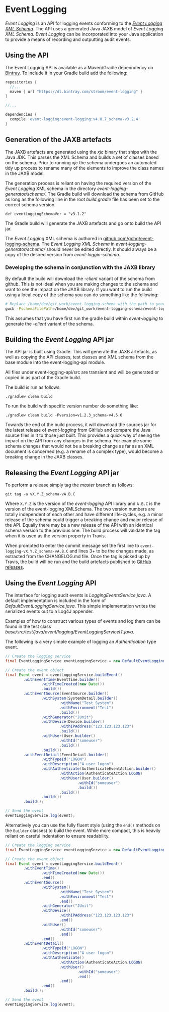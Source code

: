 # Event Logging


_Event Logging_ is an API for logging events conforming to the [_Event Logging XML Schema_](https://github.com/gchq/event-logging-schema).
The API uses a generated Java JAXB model of _Event Logging XML Schema_.
_Event Logging_ can be incorporated into your Java application to provide a means of recording and outputting audit events.

## Using the API

The Event Logging API is available as a Maven/Gradle depenndency on [Bintray](https://bintray.com/stroom/event-logging/event-logging).
To include it in your Gradle build add the following:

```groovy
repositories {
  //...
  maven { url "https://dl.bintray.com/stroom/event-logging" }
}

//...

dependencies {
  compile 'event-logging:event-logging:v4.0.7_schema-v3.2.4'
}
```

## Generation of the JAXB artefacts

The JAXB artefacts are generated using the _xjc_ binary that ships with the Java JDK. This parses the XML Schema and builds a set of classes based on the schema. Prior to running _xjc_ the schema undergoes an automated tidy up process to rename many of the elements to improve the class names in the JAXB model. 

The generation process is reliant on having the required version of the _Event Logging_ XML schema in the directory _event-logging-generator/schema/_.  The Gradle build will download the schema from GitHub as long as the following line in the root _build.gradle_ file has been set to the correct schema version. 

```
def eventLoggingSchemaVer = "v3.1.2"
```

The Gradle build will generate the JAXB artefacts and go onto build the API jar.

The _Event Logging_ XML schema is authored in [github.com/gchq/event-logging-schema](https://github.com/gchq/event-logging-schema). The _Event Logging XML Schema_ in _event-logging-generator/schema/_ should never be edited directly. It should always be a copy of the desired version from _event-loggin-schema_.

### Developing the schema in conjunction with the JAXB library

By default the build will download the _-client_ variant of the schema from github.
This is not ideal when you are making changes to the schema and want to see the impact on the JAXB library.
If you want to run the build using a local copy of the schema you can do something like the following:

```bash
# Replace /home/dev/git_work/event-logging-schema with the path to your event-logging-schema repo.
gwcb -PschemaFilePath=/home/dev/git_work/event-logging-schema/event-logging-transformer-main/pipelines/generated/event-logging-v3-client.xsd
```

This assumes that you have first run the gradle build within _event-logging_ to generate the _-client_ variant of the schema.

## Building the _Event Logging_ API jar

The API jar is built using Gradle. This will generate the JAXB artefacts, as well as copying the API classes, test classes and XML schema from the base module into the event-logging-api module.

All files under event-logging-api/src are transient and will be generated or copied in as part of the Gradle build.

The build is run as follows:

`./gradlew clean build`

To run the build with specific version number do something like:

`./gradlew clean build -Pversion=v1.2.3_schema-v4.5.6`

Towards the end of the build process, it will download the sources jar for the latest release of _event-logging_ from GitHub and compare the Java source files in it to those just built. This provides a quick way of seeing the impact on the API from any changes in the schema.  For example some schema changes that would not be a breaking change as far as an XML document is concerned (e.g. a rename of a complex type), would become a breaking change in the JAXB classes.

## Releasing the _Event Logging_ API jar

To perform a release simply tag the _master_ branch as follows:

`git tag -a vX.Y.Z_schema-vA.B.C`

Where `X.Y.Z` is the version of the _event-logging_ API library and `A.B.C` is the version of the event-logging XMLSchema. The two version numbers are totally independent of each other and have different life-cycles, e.g. a minor release of the schema could trigger a breaking change and major release of the API. Equally there may be a new release of the API with an identical schema version to the previous one. The build process will validate the tag when it is used as the version property in Travis.

When prompted to enter the commit message set the first line to `event-logging-vX.Y.Z_schema-vA.B.C` and lines 3+ to be the changes made, as extracted from the CHANGELOG.md file. Once the tag is picked up by Travis, the build will be run and the build artefacts published to [GitHub releases](https://github.com/gchq/event-logging/releases).

## Using the _Event Logging_ API

The interface for logging audit events is _LoggingEventsService.java_. A default implementation is included in the form of _DefaultEventLoggingService.java_. This simple implementation writes the serialized events out to a Log4J appender.

Examples of how to construct various types of events and log them can be found in the test class _base/src/test/java/event/logging/EventLoggingServiceIT.java_.

The following is a very simple example of logging an _Authentication_ type event.

```java
// Create the logging service
final EventLoggingService eventLoggingService = new DefaultEventLoggingService();

// Create the event object
final Event event = eventLoggingService.buildEvent()
        .withEventTime(EventTime.builder()
                .withTimeCreated(new Date())
                .build())
        .withEventSource(EventSource.builder()
                .withSystem(SystemDetail.builder()
                        .withName("Test System")
                        .withEnvironment("Test")
                        .build())
                .withGenerator("JUnit")
                .withDevice(Device.builder()
                        .withIPAddress("123.123.123.123")
                        .build())
                .withUser(User.builder()
                        .withId("someuser")
                        .build())
                .build())
        .withEventDetail(EventDetail.builder()
                .withTypeId("LOGON")
                .withDescription("A user logon")
                .withAuthenticate(AuthenticateEventAction.builder()
                        .withAction(AuthenticateAction.LOGON)
                        .withUser(User.builder()
                                .withId("someuser")
                                .build())
                        .build())
                .build())
        .build();

// Send the event 
eventLoggingService.log(event);
```

Alternatively you can use the fully fluent style (using the `end()` methods on the `Builder` classes) to build the event.
While more compact, this is heavily reliant on careful indentation to ensure readability.

```java
// Create the logging service
final EventLoggingService eventLoggingService = new DefaultEventLoggingService();

// Create the event object
final Event event = eventLoggingService.buildEvent()
        .withEventTime()
                .withTimeCreated(new Date())
                .end()
        .withEventSource()
                .withSystem()
                        .withName("Test System")
                        .withEnvironment("Test")
                        .end()
                .withGenerator("JUnit")
                .withDevice()
                        .withIPAddress("123.123.123.123")
                        .end()
                .withUser()
                        .withId("someuser")
                        .end()
                .end()
        .withEventDetail()
                .withTypeId("LOGON")
                .withDescription("A user logon")
                .withAuthenticate()
                        .withAction(AuthenticateAction.LOGON)
                        .withUser()
                                .withId("someuser")
                                .end()
                        .end()
                .end()
        .build();

// Send the event
eventLoggingService.log(event);
```
